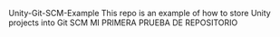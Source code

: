 Unity-Git-SCM-Example
This repo is an example of how to store Unity projects into Git SCM
MI PRIMERA PRUEBA DE REPOSITORIO
